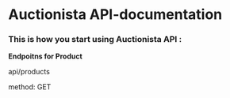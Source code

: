 # Auctionista API-documentation

### This is how you start using Auctionista API :
**Endpoitns for Product** 

api/products

method: GET



